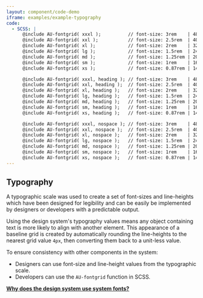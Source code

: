 ```yaml
---
layout: component/code-demo
iframe: examples/example-typography
code:
  - SCSS: |
      @include AU-fontgrid( xxxl );          // font-size: 3rem    | 48px; line-height: 1.5  | 72px;
      @include AU-fontgrid( xxl );           // font-size: 2.5rem  | 40px; line-height: 1.5  | 60px;
      @include AU-fontgrid( xl );            // font-size: 2rem    | 32px; line-height: 1.5  | 48px;
      @include AU-fontgrid( lg );            // font-size: 1.5rem  | 24px; line-height: 1.5  | 36px;
      @include AU-fontgrid( md );            // font-size: 1.25rem | 20px; line-height: 1.6  | 32px;
      @include AU-fontgrid( sm );            // font-size: 1rem    | 16px; line-height: 1.5  | 24px;
      @include AU-fontgrid( xs );            // font-size: 0.87rem | 14px; line-height: 1.4  | 20px;

      @include AU-fontgrid( xxxl, heading ); // font-size: 3rem    | 48px; line-height: 1.25 | 60px;
      @include AU-fontgrid( xxl, heading );  // font-size: 2.5rem  | 40px; line-height: 1.3  | 52px;
      @include AU-fontgrid( xl, heading );   // font-size: 2rem    | 32px; line-height: 1.25 | 40px;
      @include AU-fontgrid( lg, heading );   // font-size: 1.5rem  | 24px; line-height: 1.33 | 32px;
      @include AU-fontgrid( md, heading );   // font-size: 1.25rem | 20px; line-height: 1.2  | 24px;
      @include AU-fontgrid( sm, heading );   // font-size: 1rem    | 16px; line-height: 1.25 | 20px;
      @include AU-fontgrid( xs, heading );   // font-size: 0.87rem | 14px; line-height: 1.14 | 16px;

      @include AU-fontgrid( xxxl, nospace ); // font-size: 3rem    | 48px; line-height: 1    | 48px;
      @include AU-fontgrid( xxl, nospace );  // font-size: 2.5rem  | 40px; line-height: 1    | 40px;
      @include AU-fontgrid( xl, nospace );   // font-size: 2rem    | 32px; line-height: 1    | 32px;
      @include AU-fontgrid( lg, nospace );   // font-size: 1.5rem  | 24px; line-height: 1    | 24px;
      @include AU-fontgrid( md, nospace );   // font-size: 1.25rem | 20px; line-height: 1    | 20px;
      @include AU-fontgrid( sm, nospace );   // font-size: 1rem    | 16px; line-height: 1    | 16px;
      @include AU-fontgrid( xs, nospace );   // font-size: 0.87rem | 14px; line-height: 1.14 | 16px;
---
```

## Typography

A typographic scale was used to create a set of font-sizes and line-heights which have been designed for legibility and can be easily be implemented by designers or developers with a predictable output.

Using the design system's typography values means any object containing text is more likely to align with another element. This appearance of a baseline grid is created by automatically rounding the line-heights to the nearest grid value `4px`, then converting them back to a unit-less value.

To ensure consistency with other components in the system:
- Designers can use font-size and line-height values from the typographic scale.
- Developers can use the `AU-fontgrid` function in SCSS.

**[Why does the design system use system fonts?](/components/core/rationale/#why-system-fonts)**
